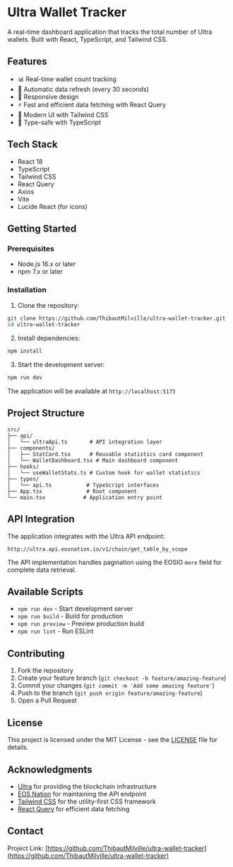 # Ultra Wallet Tracker

A real-time dashboard application that tracks the total number of Ultra wallets. Built with React, TypeScript, and Tailwind CSS.

## Features

- 📊 Real-time wallet count tracking
- 🔄 Automatic data refresh (every 30 seconds)
- 📱 Responsive design
- ⚡ Fast and efficient data fetching with React Query
- 🎨 Modern UI with Tailwind CSS
- 💪 Type-safe with TypeScript

## Tech Stack

- React 18
- TypeScript
- Tailwind CSS
- React Query
- Axios
- Vite
- Lucide React (for icons)

## Getting Started

### Prerequisites

- Node.js 16.x or later
- npm 7.x or later

### Installation

1. Clone the repository:
```bash
git clone https://github.com/ThibautMilville/ultra-wallet-tracker.git
cd ultra-wallet-tracker
```

2. Install dependencies:
```bash
npm install
```

3. Start the development server:
```bash
npm run dev
```

The application will be available at `http://localhost:5173`

## Project Structure

```
src/
├── api/
│   └── ultraApi.ts       # API integration layer
├── components/
│   ├── StatCard.tsx      # Reusable statistics card component
│   └── WalletDashboard.tsx # Main dashboard component
├── hooks/
│   └── useWalletStats.ts # Custom hook for wallet statistics
├── types/
│   └── api.ts           # TypeScript interfaces
├── App.tsx              # Root component
└── main.tsx            # Application entry point
```

## API Integration

The application integrates with the Ultra API endpoint:
```
http://ultra.api.eosnation.io/v1/chain/get_table_by_scope
```

The API implementation handles pagination using the EOSIO `more` field for complete data retrieval.

## Available Scripts

- `npm run dev` - Start development server
- `npm run build` - Build for production
- `npm run preview` - Preview production build
- `npm run lint` - Run ESLint

## Contributing

1. Fork the repository
2. Create your feature branch (`git checkout -b feature/amazing-feature`)
3. Commit your changes (`git commit -m 'Add some amazing feature'`)
4. Push to the branch (`git push origin feature/amazing-feature`)
5. Open a Pull Request

## License

This project is licensed under the MIT License - see the [LICENSE](LICENSE) file for details.

## Acknowledgments

- [Ultra](https://ultra.io) for providing the blockchain infrastructure
- [EOS Nation](https://eosnation.io) for maintaining the API endpoint
- [Tailwind CSS](https://tailwindcss.com) for the utility-first CSS framework
- [React Query](https://tanstack.com/query) for efficient data fetching

## Contact

Project Link: [https://github.com/ThibautMilville/ultra-wallet-tracker](https://github.com/ThibautMilville/ultra-wallet-tracker)
